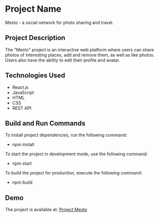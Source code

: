 # Project Name

Mesto - a social network for photo sharing and travel.

## Project Description

The "Mesto" project is an interactive web platform where users can share photos of interesting places, add and remove them, as well as like photos. Users also have the ability to edit their profile and avatar.

## Technologies Used

- React.js
- JavaScript
- HTML
- CSS
- REST API

## Build and Run Commands

To install project dependencies, run the following command:

- npm install


To start the project in development mode, use the following command: 

- npm start


To build the project for production, execute the following command:

- npm build


## Demo

The project is available at: [Project Mesto](http://rinatmujaurov.github.io/mesto-react)









